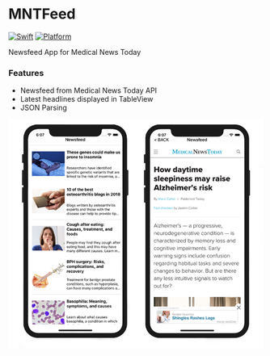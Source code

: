 # MNTFeed

[![Swift](https://img.shields.io/badge/Swift-4.0-orange.svg)]() [![Platform](https://img.shields.io/badge/platform-iOS-lightgrey.svg)]()

Newsfeed App for Medical News Today

### Features
<ul><li>Newsfeed from Medical News Today API </li>
<li>Latest headlines displayed in TableView </li>
<li>JSON Parsing </li>
</ul>

![alt tag](https://github.com/consbulaquena/MNTFeed/blob/master/MNTFeed/Assets.xcassets/mnt.imageset/mnt.jpg)
